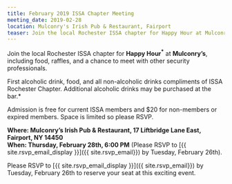 ```yaml
---
title: February 2019 ISSA Chapter Meeting
meeting_date: 2019-02-28
location: Mulconry's Irish Pub & Restaurant, Fairport
teaser: Join the local Rochester ISSA chapter for Happy Hour at Mulconry’s, including food, raffles, and a chance to meet with other security professionals.
---
```

Join the local Rochester ISSA chapter for **Happy Hour<sup>*</sup>** at **Mulconry’s**, including food, raffles, and a chance to meet with other security professionals.

*<sup>*</sup> First alcoholic drink, food, and all non-alcoholic drinks compliments of ISSA Rochester Chapter. Additional alcoholic drinks may be purchased at the bar.*

Admission is free for current ISSA members and $20 for non-members or expired members. Space is limited so please RSVP.

**Where:  Mulconry’s Irish Pub & Restaurant, 17 Liftbridge Lane East, Fairport, NY 14450<br>
When:  Thursday, February 28th, 6:00 PM**  (Please RSVP to [{{ site.rsvp_email_display }}]({{ site.rsvp_email}}) by Tuesday, February 26th).

Please RSVP to [{{ site.rsvp_email_display }}]({{ site.rsvp_email}}) by Tuesday, February 26th to reserve your seat at this exciting event.
